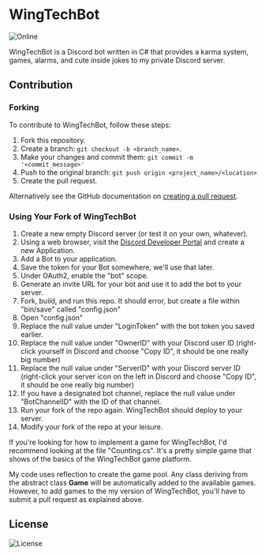 # WingTechBot
![Online](https://img.shields.io/discord/111588824525627392?label=Servicing%20Users%3A&style=for-the-badge)

WingTechBot is a Discord bot written in C# that provides a karma system, games, alarms, and cute inside jokes to my private Discord server.

## Contribution

### Forking

To contribute to WingTechBot, follow these steps:

1. Fork this repository.
2. Create a branch: `git checkout -b <branch_name>`.
3. Make your changes and commit them: `git commit -m '<commit_message>'`
4. Push to the original branch: `git push origin <project_name>/<location>`
5. Create the pull request.

Alternatively see the GitHub documentation on [creating a pull request](https://help.github.com/en/github/collaborating-with-issues-and-pull-requests/creating-a-pull-request).

### Using Your Fork of WingTechBot

1. Create a new empty Discord server (or test it on your own, whatever).
2. Using a web browser, visit the [Discord Developer Portal](https://discord.com/developers/applications) and create a new Application.
3. Add a Bot to your application.
4. Save the token for your Bot somewhere, we'll use that later.
5. Under OAuth2, enable the "bot" scope.
6. Generate an invite URL for your bot and use it to add the bot to your server.
7. Fork, build, and run this repo. It should error, but create a file within "bin/save" called "config.json"
8. Open "config.json"
9. Replace the null value under "LoginToken" with the bot token you saved earlier.
10. Replace the null value under "OwnerID" with your Discord user ID (right-click yourself in Discord and choose "Copy ID", it should be one really big number)
11. Replace the null value under "ServerID" with your Discord server ID (right-click your server icon on the left in Discord and choose "Copy ID", it should be one really big number)
12. If you have a designated bot channel, replace the null value under "BotChannelID" with the ID of that channel.
13. Run your fork of the repo again. WingTechBot should deploy to your server.
14. Modify your fork of the repo at your leisure.


If you're looking for how to implement a game for WingTechBot, I'd recommend looking at the file "Counting.cs". It's a pretty simple game that shows of the basics of the WingTechBot game platform.

My code uses reflection to create the game pool. Any class deriving from the abstract class **Game** will be automatically added to the available games. However, to add games to the my version of WingTechBot, you'll have to submit a pull request as explained above.

## License

![License](https://img.shields.io/github/license/winggar/WingTechBot?style=for-the-badge)
